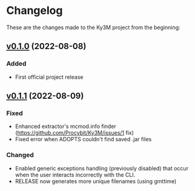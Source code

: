 # Changelog

These are the changes made to the Ky3M project from the beginning:

## [v0.1.0](https://github.com/Procybit/Ky3M/releases/tag/v0.1.0) (2022-08-08)

### Added

- First official project release

## [v0.1.1](https://github.com/Procybit/Ky3M/releases/tag/v0.1.1) (2022-08-09)

### Fixed

- Enhanced extractor's mcmod.info finder (https://github.com/Procybit/Ky3M/issues/1 fix)
- Fixed error when ADOPTS couldn't find saved .jar files

### Changed

- Enabled generic exceptions handling (previously disabled) that occur when the user interacts incorrectly with the CLI.
- RELEASE now generates more unique filenames (using gmttime)
